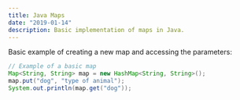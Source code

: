 ```yaml
---
title: Java Maps
date: "2019-01-14"
description: Basic implementation of maps in Java.
---
```


Basic example of creating a new map and accessing the parameters:

```java
// Example of a basic map
Map<String, String> map = new HashMap<String, String>();
map.put("dog", "type of animal");
System.out.println(map.get("dog"));
```
